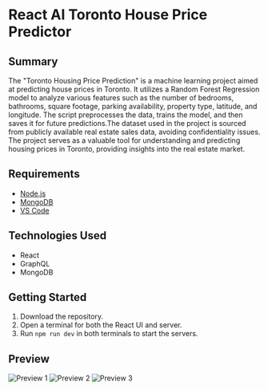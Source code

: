 # React AI Toronto House Price Predictor

## Summary
The "Toronto Housing Price Prediction" is a machine learning project aimed at predicting house prices in Toronto.
It utilizes a Random Forest Regression model to analyze various features such as the number of bedrooms, bathrooms, square footage,
parking availability, property type, latitude, and longitude. The script preprocesses the data, trains the model, and
then saves it for future predictions.The dataset used in the project is sourced from publicly available real estate sales data,
avoiding confidentiality issues. The project serves as a valuable tool for understanding and predicting housing prices in Toronto,
providing insights into the real estate market.

## Requirements
- [Node.js](https://nodejs.org/en/download)
- [MongoDB](https://www.mongodb.com)
- [VS Code](https://code.visualstudio.com/download)

## Technologies Used
- React
- GraphQL
- MongoDB

## Getting Started
1. Download the repository.
2. Open a terminal for both the React UI and server.
3. Run `npm run dev` in both terminals to start the servers.

## Preview
![Preview 1](https://github.com/Topzic/React-AI-Toronto-House-Price-Predictor/assets/103236582/a1e58724-918e-4dc6-b746-8bda5889966c)
![Preview 2](https://github.com/Topzic/React-AI-Toronto-House-Price-Predictor/assets/103236582/afe32e88-5349-4bc9-a84b-03209fe69934)
![Preview 3](https://github.com/Topzic/React-AI-Toronto-House-Price-Predictor/assets/103236582/031e347c-f00e-426d-9fa0-9859ef3b2e25)
